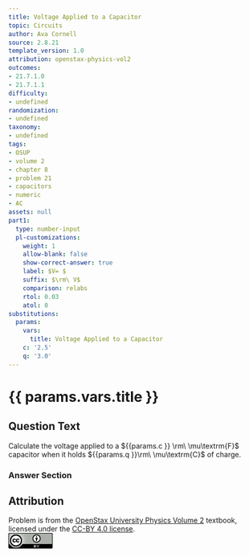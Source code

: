 ```yaml
---
title: Voltage Applied to a Capacitor
topic: Circuits
author: Ava Cornell
source: 2.8.21
template_version: 1.0
attribution: openstax-physics-vol2
outcomes:
- 21.7.1.0
- 21.7.1.1
difficulty:
- undefined
randomization:
- undefined
taxonomy:
- undefined
tags:
- OSUP
- volume 2
- chapter 8
- problem 21
- capacitors
- numeric
- AC
assets: null
part1:
  type: number-input
  pl-customizations:
    weight: 1
    allow-blank: false
    show-correct-answer: true
    label: $V= $
    suffix: $\rm\ V$
    comparison: relabs
    rtol: 0.03
    atol: 0
substitutions:
  params:
    vars:
      title: Voltage Applied to a Capacitor
    c: '2.5'
    q: '3.0'
---
```

# {{ params.vars.title }}

## Question Text

Calculate the voltage applied to a ${{params.c }} \rm\ \mu\textrm{F}$ capacitor when it holds ${{params.q }}\rm\ \mu\textrm{C}$ of charge.

### Answer Section

## Attribution

Problem is from the [OpenStax University Physics Volume 2](https://openstax.org/details/books/university-physics-volume-2) textbook, licensed under the [CC-BY 4.0 license](https://creativecommons.org/licenses/by/4.0/).<br>![Image representing the Creative Commons 4.0 BY license.](https://raw.githubusercontent.com/firasm/bits/master/by.png)